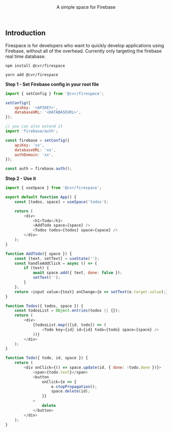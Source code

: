 <p>&nbsp;</p>
<p align='center'>A simple space for Firebase</p>
<p>&nbsp;</p>

## Introduction

Firespace is for developers who want to quickly develop applications using Firebase, without all of the overhead. Currently only targeting the firebase real time database.

```
npm install @cvr/firespace
```

```
yarn add @cvr/firespace
```

**Step 1 - Set Firebase config in your root file**

```js
import { setConfig } from '@cvr/firespace';

setConfig({
    apiKey: '<APIKEY>',
    databaseURL: '<DATABASEURL>',
});

// you can also extend it
import 'firebase/auth';

const firebase = setConfig({
    apiKey: 'xx',
    databaseURL: 'xx',
    authDomain: 'xx',
});

const auth = firebase.auth();
```

**Step 2 - Use it**

```js
import { useSpace } from '@cvr/firespace';

export default function App() {
    const [todos, space] = useSpace('todos');

    return (
        <div>
            <h1>Todo</h1>
            <AddTodo space={space} />
            <Todos todos={todos} space={space} />
        </div>
    );
}

function AddTodo({ space }) {
    const [text, setText] = useState('');
    const handleAddClick = async () => {
        if (text) {
            await space.add({ text, done: false });
            setText('');
        }
    };
    return <input value={text} onChange={e => setText(e.target.value);} placeholder="What to do next" />;
}

function Todos({ todos, space }) {
    const todosList = Object.entries(todos || {});
    return (
        <div>
            {todosList.map(([id, todo]) => (
                <Todo key={id} id={id} todo={todo} space={space} />
            ))}
        </div>
    );
}

function Todo({ todo, id, space }) {
    return (
        <div onClick={() => space.update(id, { done: !todo.done })}>
            <span>{todo.text}</span>
            <button
                onClick={e => {
                    e.stopPropagation();
                    space.delete(id);
                }}
            >
                delete
            </button>
        </div>
    );
}
```
